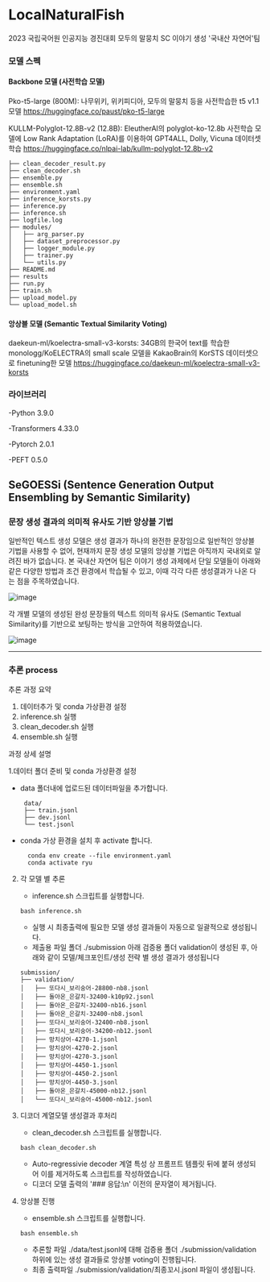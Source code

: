 # LocalNaturalFish

2023 국립국어원 인공지능 경진대회 모두의 말뭉치 SC 이야기 생성 '국내산 자연어'팀

###	모델 스펙

#### Backbone 모델 (사전학습 모델)

Pko-t5-large (800M): 나무위키, 위키피디아, 모두의 말뭉치 등을 사전학습한 t5 v1.1 모델 
https://huggingface.co/paust/pko-t5-large

KULLM-Polyglot-12.8B-v2 (12.8B):  EleutherAI의 polyglot-ko-12.8b 사전학습 모델에 Low Rank Adaptation (LoRA)를 이용하여 GPT4ALL, Dolly, Vicuna 데이터셋 학습 
https://huggingface.co/nlpai-lab/kullm-polyglot-12.8b-v2

```
├── clean_decoder_result.py
├── clean_decoder.sh
├── ensemble.py
├── ensemble.sh
├── environment.yaml
├── inference_korsts.py
├── inference.py
├── inference.sh
├── logfile.log
├── modules/
│   ├── arg_parser.py
│   ├── dataset_preprocessor.py
│   ├── logger_module.py
│   ├── trainer.py
│   └── utils.py
├── README.md
├── results
├── run.py
├── train.sh
├── upload_model.py
└── upload_model.sh
```

#### 앙상블 모델 (Semantic Textual Similarity Voting)


daekeun-ml/koelectra-small-v3-korsts: 34GB의 한국어 text를 학습한 monologg/KoELECTRA의 small scale 모델을 KakaoBrain의 KorSTS 데이터셋으로 finetuning한 모델 
https://huggingface.co/daekeun-ml/koelectra-small-v3-korsts

###	라이브러리

-Python 3.9.0

-Transformers 4.33.0 

-Pytorch 2.0.1 

-PEFT 0.5.0 

## SeGOESSi (Sentence Generation Output Ensembling by Semantic Similarity)

<h3>문장 생성 결과의 의미적 유사도 기반 앙상블 기법</h3>

일반적인 텍스트 생성 모델은 생성 결과가 하나의 완전한 문장임으로 일반적인 앙상블 기법을 사용할 수 없어, 현재까지 문장 생성 모델의 앙상블 기법은 아직까지 국내외로 알려진 바가 없습니다. 
본 국내산 자연어 팀은 이야기 생성 과제에서 단일 모델들이 아래와 같은 다양한 방법과 조건 환경에서 학습될 수 있고, 이때 각각 다른 생성결과가 나온 다는 점을 주목하였습니다.

![image](https://github.com/JuHyng/GCULocalNaturalFish/assets/90828283/7ae21f7b-6279-4092-bb17-cfb1444cf741)


각 개별 모델의 생성된 완성 문장들의 텍스트 의미적 유사도 (Semantic Textual Similarity)를 기반으로 보팅하는 방식을 고안하여 적용하였습니다. 

![image](https://github.com/JuHyng/GCULocalNaturalFish/assets/90828283/58c02c6b-762f-4873-a5f3-1b4c6627e202)




---

### 추론 process

추론 과정 요약
1. 데이터추가 및 conda 가상환경 설정
2. inference.sh 실행
3. clean_decoder.sh 실행
4. ensemble.sh 실행 

과정 상세 설명

1.데이터 폴더 준비 및 conda 가상환경 설정
   - data 폴더내에 업로드된 데이터파일을 추가합니다.
     ```
      data/
      ├── train.jsonl
      ├── dev.jsonl
      └── test.jsonl
     ```
   - conda 가상 환경을 설치 후 activate 합니다.
     ```
       conda env create --file environment.yaml
       conda activate ryu
     ```

2. 각 모델 별 추론
   - inference.sh 스크립트를 실행합니다.
   ```
   bash inference.sh
   ```
   - 실행 시 최종출력에 필요한 모델 생성 결과들이 자동으로 일괄적으로 생성됩니다.
   - 제출용 파일 폴더 ./submission 아래 검증용 폴더 validation이 생성된 후, 아래와 같이 모델/체크포인트/생성 전략 별 생성 결과가 생성됩니다
   ```
   submission/
   ├── validation/
   │   ├── 또다시_보리숭어-28800-nb8.jsonl
   │   ├── 돌아온_은갈치-32400-k10p92.jsonl
   │   ├── 돌아온_은갈치-32400-nb16.jsonl
   │   ├── 돌아온_은갈치-32400-nb8.jsonl
   │   ├── 또다시_보리숭어-32400-nb8.jsonl
   │   ├── 또다시_보리숭어-34200-nb12.jsonl
   │   ├── 망치상어-4270-1.jsonl
   │   ├── 망치상어-4270-2.jsonl
   │   ├── 망치상어-4270-3.jsonl
   │   ├── 망치상어-4450-1.jsonl
   │   ├── 망치상어-4450-2.jsonl
   │   ├── 망치상어-4450-3.jsonl
   │   ├── 돌아온_은갈치-45000-nb12.jsonl
   │   └── 또다시_보리숭어-45000-nb12.jsonl
   ```

3. 디코더 계열모델 생성결과 후처리
   - clean_decoder.sh 스크립트를 실행합니다.
     
   ```
   bash clean_decoder.sh
   ```
   
   - Auto-regressivie decoder 계열 특성 상 프롬프트 템플릿 뒤에 붙혀 생성되어 이를 제거하도록 스크립트를 작성하였습니다.
   - 디코더 모델 출력의 '### 응답:\\n' 이전의 문자열이 제거됩니다.

4. 앙상블 진행
   - ensemble.sh 스크립트를 실행합니다.
     
   ```
   bash ensemble.sh
   ```
   
   - 추론할 파일 ./data/test.jsonl에 대해 검증용 폴더 ./submission/validation 하위에 있는 생성 결과들로 앙상블 voting이 진행됩니다.
   - 최종 출력파일 ./submission/validation/최종꼬시.jsonl 파일이 생성됩니다.
